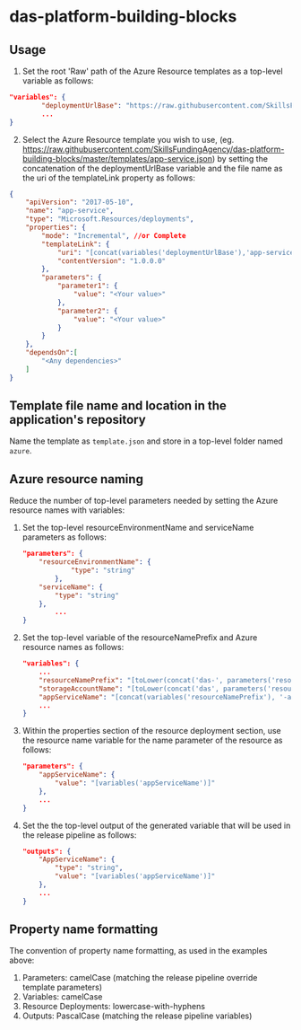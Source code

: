 # das-platform-building-blocks

## Usage

1. Set the root 'Raw' path of the Azure Resource templates as a top-level variable as follows:

```json
"variables": {
        "deploymentUrlBase": "https://raw.githubusercontent.com/SkillsFundingAgency/das-platform-building-blocks/master/templates/",
        ...
}
```
2. Select the Azure Resource template you wish to use, (eg. https://raw.githubusercontent.com/SkillsFundingAgency/das-platform-building-blocks/master/templates/app-service.json) by setting the concatenation of the deploymentUrlBase variable and the file name as the uri of the templateLink property as follows:

```json
{
    "apiVersion": "2017-05-10",
    "name": "app-service",
    "type": "Microsoft.Resources/deployments",
    "properties": {
        "mode": "Incremental", //or Complete
        "templateLink": {
            "uri": "[concat(variables('deploymentUrlBase'),'app-service.json')]",
            "contentVersion": "1.0.0.0"
        },
        "parameters": {
            "parameter1": {
                "value": "<Your value>"
            },
            "parameter2": {
                "value": "<Your value>"
            }
        }
    },
    "dependsOn":[
        "<Any dependencies>"
    ]
}
```
## Template file name and location in the application's repository

Name the template as `template.json` and store in a top-level folder named `azure`.

## Azure resource naming

Reduce the number of top-level parameters needed by setting the Azure resource names with variables:

1. Set the top-level resourceEnvironmentName and serviceName parameters as follows:

    ```json
    "parameters": {
        "resourceEnvironmentName": {
                "type": "string"
            },
        "serviceName": {
            "type": "string"
        },
            ...
    }
    ```
2. Set the top-level variable of the resourceNamePrefix and Azure resource names as follows:

    ```json
    "variables": {
        ...
        "resourceNamePrefix": "[toLower(concat('das-', parameters('resourceEnvironmentName'),'-', parameters('serviceName')))]",
        "storageAccountName": "[toLower(concat('das', parameters('resourceEnvironmentName'), parameters('serviceName'), 'str'))]",
        "appServiceName": "[concat(variables('resourceNamePrefix'), '-as')]",
        ...
    }
    ```
3. Within the properties section of the resource deployment section, use the resource name variable for the name parameter of the resource as follows:

    ```json
    "parameters": {
        "appServiceName": {
            "value": "[variables('appServiceName')]"
        },
        ...
    }
    ```
4. Set the the top-level output of the generated variable that will be used in the release pipeline as follows:

    ```json
    "outputs": {
        "AppServiceName": {
            "type": "string",
            "value": "[variables('appServiceName')]"
        },
        ...
    }
    ```
## Property name formatting

The convention of property name formatting, as used in the examples above:

1. Parameters: camelCase (matching the release pipeline override template parameters)
2. Variables: camelCase
3. Resource Deployments: lowercase-with-hyphens
4. Outputs: PascalCase (matching the release pipeline variables)